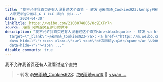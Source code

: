 ```yaml
---
title: "我不允许我首页还有人没看过这个直拍 - 转发 @宋雨琦_Cookies923:&ensp;#宋雨琦yuq1# \U0001F436 #宋雨琦新歌freak#【视频】240428
  人歌更新@宋雨琦_G-I-DLE 直拍一则<..."
date: '2024-04-30'
linkTitle: https://weibo.com/2103074805/Oc9EXFr7n
source: 洛缙_何妨淫笑且徐行的微博
description: "我不允许我首页还有人没看过这个直拍<br><blockquote> - 转发 <a href=\"https://weibo.com/6523369898\"
  target=\"_blank\">@宋雨琦_Cookies923</a>: <a href=\"https://m.weibo.cn/search?containerid=231522type%3D1%26t%3D10%26q%3D%23%E5%AE%8B%E9%9B%A8%E7%90%A6yuq1%23&amp;extparam=%23%E5%AE%8B%E9%9B%A8%E7%90%A6yuq1%23\"
  data-hide=\"\"><span class=\"surl-text\">#宋雨琦yuq1#</span></a> \U0001F436 <a href=\"https://m.weibo.cn/search?containerid=231522type%3D1%26t%3D10%26q%3D%23%E5%AE%8B%E9%9B%A8%E7%90%A6%E6%96%B0%E6%AD%8Cfreak%23&amp;extparam=%23%E5%AE%8B%E9%9B%A8%E7%90%A6%E6%96%B0%E6%AD%8Cfreak%23\"
  data-hide=\"\"><span ..."
disable_comments: true
---
```

我不允许我首页还有人没看过这个直拍<br><blockquote> - 转发 <a href="https://weibo.com/6523369898" target="_blank">@宋雨琦_Cookies923</a>: <a href="https://m.weibo.cn/search?containerid=231522type%3D1%26t%3D10%26q%3D%23%E5%AE%8B%E9%9B%A8%E7%90%A6yuq1%23&amp;extparam=%23%E5%AE%8B%E9%9B%A8%E7%90%A6yuq1%23" data-hide=""><span class="surl-text">#宋雨琦yuq1#</span></a> 🐶 <a href="https://m.weibo.cn/search?containerid=231522type%3D1%26t%3D10%26q%3D%23%E5%AE%8B%E9%9B%A8%E7%90%A6%E6%96%B0%E6%AD%8Cfreak%23&amp;extparam=%23%E5%AE%8B%E9%9B%A8%E7%90%A6%E6%96%B0%E6%AD%8Cfreak%23" data-hide=""><span ...